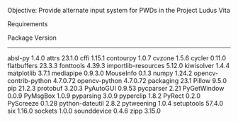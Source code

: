 Objective: Provide alternate input system for PWDs in the Project Ludus Vita

Requirements

Package               Version
--------------------- --------
absl-py               1.4.0
attrs                 23.1.0
cffi                  1.15.1
contourpy             1.0.7
cvzone                1.5.6
cycler                0.11.0
flatbuffers           23.3.3
fonttools             4.39.3
importlib-resources   5.12.0
kiwisolver            1.4.4
matplotlib            3.7.1
mediapipe             0.9.3.0
MouseInfo             0.1.3
numpy                 1.24.2
opencv-contrib-python 4.7.0.72
opencv-python         4.7.0.72
packaging             23.1
Pillow                9.5.0
pip                   21.2.3
protobuf              3.20.3
PyAutoGUI             0.9.53
pycparser             2.21
PyGetWindow           0.0.9
PyMsgBox              1.0.9
pyparsing             3.0.9
pyperclip             1.8.2
PyRect                0.2.0
PyScreeze             0.1.28
python-dateutil       2.8.2
pytweening            1.0.4
setuptools            57.4.0
six                   1.16.0
sockets               1.0.0
sounddevice           0.4.6
zipp                  3.15.0
